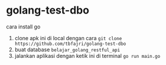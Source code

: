 # golang-test-dbo
cara install go
1. clone apk ini di local dengan cara ``git clone https://github.com/tbfajri/golang-test-dbo`` <br>
2. buat database ``belajar_golang_restful_api`` <br>
3. jalankan aplikasi dengan ketik ini di terminal ``go run main.go`` 

